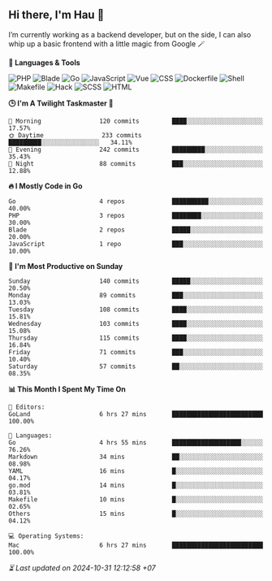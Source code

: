 ## Hi there, I'm Hau 👋
I’m currently working as a backend developer, but on the side, I can also whip up a basic frontend with a little magic from Google 🪄

<!--START_SECTION:readme-stats-->
**💬 Languages & Tools**

![PHP](https://img.shields.io/badge/PHP-63.79%25-4F5D95?&logo=PHP&labelColor=151b23)
![Blade](https://img.shields.io/badge/Blade-25.75%25-f7523f?&logo=Blade&labelColor=151b23)
![Go](https://img.shields.io/badge/Go-06.26%25-00ADD8?&logo=Go&labelColor=151b23)
![JavaScript](https://img.shields.io/badge/JavaScript-02.35%25-f1e05a?&logo=JavaScript&labelColor=151b23)
![Vue](https://img.shields.io/badge/Vue-01.19%25-41b883?&logo=Vue&labelColor=151b23)
![CSS](https://img.shields.io/badge/CSS-00.29%25-563d7c?&logo=CSS&labelColor=151b23)
![Dockerfile](https://img.shields.io/badge/Dockerfile-00.12%25-384d54?&logo=Dockerfile&labelColor=151b23)
![Shell](https://img.shields.io/badge/Shell-00.09%25-89e051?&logo=Shell&labelColor=151b23)
![Makefile](https://img.shields.io/badge/Makefile-00.07%25-427819?&logo=Makefile&labelColor=151b23)
![Hack](https://img.shields.io/badge/Hack-00.07%25-878787?&logo=Hack&labelColor=151b23)
![SCSS](https://img.shields.io/badge/SCSS-00.02%25-c6538c?&logo=SCSS&labelColor=151b23)
![HTML](https://img.shields.io/badge/HTML-00.01%25-e34c26?&logo=HTML&labelColor=151b23)


**🕒 I'm A Twilight Taskmaster 🌆**

```text
🌅 Morning                120 commits         ████░░░░░░░░░░░░░░░░░░░░░   17.57%
🌞 Daytime                233 commits         █████████░░░░░░░░░░░░░░░░   34.11%
🌆 Evening                242 commits         █████████░░░░░░░░░░░░░░░░   35.43%
🌙 Night                  88 commits          ███░░░░░░░░░░░░░░░░░░░░░░   12.88%
```

**🔥 I Mostly Code in Go**

```text
Go                       4 repos             ██████████░░░░░░░░░░░░░░░   40.00%
PHP                      3 repos             ████████░░░░░░░░░░░░░░░░░   30.00%
Blade                    2 repos             █████░░░░░░░░░░░░░░░░░░░░   20.00%
JavaScript               1 repo              ███░░░░░░░░░░░░░░░░░░░░░░   10.00%
```

**📅 I'm Most Productive on Sunday**

```text
Sunday                   140 commits         █████░░░░░░░░░░░░░░░░░░░░   20.50%
Monday                   89 commits          ███░░░░░░░░░░░░░░░░░░░░░░   13.03%
Tuesday                  108 commits         ████░░░░░░░░░░░░░░░░░░░░░   15.81%
Wednesday                103 commits         ████░░░░░░░░░░░░░░░░░░░░░   15.08%
Thursday                 115 commits         ████░░░░░░░░░░░░░░░░░░░░░   16.84%
Friday                   71 commits          ███░░░░░░░░░░░░░░░░░░░░░░   10.40%
Saturday                 57 commits          ██░░░░░░░░░░░░░░░░░░░░░░░   08.35%
```

**📊 This Month I Spent My Time On**

```text
📝 Editors:
GoLand                   6 hrs 27 mins       █████████████████████████   100.00%

💬 Languages:
Go                       4 hrs 55 mins       ███████████████████░░░░░░   76.26%
Markdown                 34 mins             ██░░░░░░░░░░░░░░░░░░░░░░░   08.98%
YAML                     16 mins             █░░░░░░░░░░░░░░░░░░░░░░░░   04.17%
go.mod                   14 mins             █░░░░░░░░░░░░░░░░░░░░░░░░   03.81%
Makefile                 10 mins             █░░░░░░░░░░░░░░░░░░░░░░░░   02.65%
Others                   15 mins             █░░░░░░░░░░░░░░░░░░░░░░░░   04.12%

💻 Operating Systems:
Mac                      6 hrs 27 mins       █████████████████████████   100.00%
```



*⏳ Last updated on 2024-10-31 12:12:58 +07*
<!--END_SECTION:readme-stats-->

